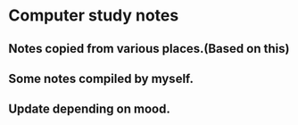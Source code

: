# Computer study notes

## Notes copied from various places.(Based on this)

## Some notes compiled by myself.

## Update depending on mood.
